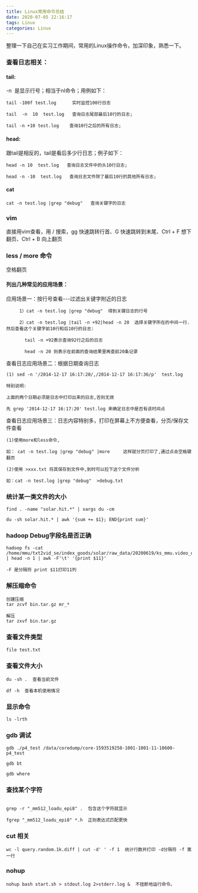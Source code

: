 ```yaml
---
title: Linux常用命令总结
date: 2020-07-05 22:16:17
tags: Linux
categories: Linux
---
```

整理一下自己在实习工作期间，常用的Linux操作命令，加深印象，熟悉一下。

### 查看日志相关：    

#### tail:  

-n  是显示行号；相当于nl命令；用例如下：

```
tail -100f test.log      实时监控100行日志

tail  -n  10  test.log   查询日志尾部最后10行的日志;

tail -n +10 test.log    查询10行之后的所有日志;
```
<!--more-->
#### head: 

跟tail是相反的，tail是看后多少行日志；例子如下：

```
head -n 10  test.log   查询日志文件中的头10行日志;

head -n -10  test.log   查询日志文件除了最后10行的其他所有日志;
```

#### cat
```
cat -n test.log |grep "debug"   查询关键字的日志
```

### vim
直接用vim查看，用 / 搜索，gg 快速跳转行首、G 快速跳转到末尾、Ctrl + F 想下翻页、Ctrl + B 向上翻页

### less / more 命令
空格翻页

#### 列出几种常见的应用场景：

应用场景一：按行号查看---过滤出关键字附近的日志
```
     1）cat -n test.log |grep "debug"  得到关键日志的行号

     2）cat -n test.log |tail -n +92|head -n 20  选择关键字所在的中间一行. 然后查看这个关键字前10行和后10行的日志:

       tail -n +92表示查询92行之后的日志

       head -n 20 则表示在前面的查询结果里再查前20条记录
```

查看日志应用场景二：根据日期查询日志
```
(1) sed -n '/2014-12-17 16:17:20/,/2014-12-17 16:17:36/p'  test.log

特别说明:

上面的两个日期必须是日志中打印出来的日志,否则无效

先 grep '2014-12-17 16:17:20' test.log 来确定日志中是否有该时间点
```

查看日志应用场景三：日志内容特别多，打印在屏幕上不方便查看，分页/保存文件查看
```
(1)使用more和less命令,

如： cat -n test.log |grep "debug" |more     这样就分页打印了,通过点击空格键翻页

(2)使用 >xxx.txt 将其保存到文件中,到时可以拉下这个文件分析

如：cat -n test.log |grep "debug"  >debug.txt
```

### 统计某一类文件的大小
```
find . -name "solar.hit.*" | xargs du -cm

du -sh solar.hit.* | awk '{sum += $1}; END{print sum}'

```

### hadoop Debug字段名是否正确
```
hadoop fs -cat  /home/mmu/txt2vid_se/index_goods/solar/raw_data/20200619/ks_mmu.video_online_all_data_daily_with_goods/000000_0 | head -n 1 | awk -F'\t' '{print $11}'

-F 是分隔符 print $11打印11列
```

### 解压缩命令

```
创建压缩
tar zcvf bin.tar.gz mr_*

解压
tar zxvf bin.tar.gz
```
### 查看文件类型

```
file test.txt
```

### 查看文件大小
```
du -sh .  查看当前文件

df -h  查看本机使用情况
```

### 显示命令

```
ls -lrth
```

### gdb 调试

```
gdb ./p4_test /data/coredump/core-1593519258-1001-1001-11-10600-p4_test

gdb bt

gdb where

```

### 查找某个字符
```

grep -r "_mm512_loadu_epi8" .  包含这个字符就显示

fgrep "_mm512_loadu_epi8" *.h  正则表达式匹配更快
```

### cut 相关

```
wc -l query.random.1k.diff | cut -d' ' -f 1  统计行数并打印 -d分隔符 -f 第一行
```

### nohup
```
nohup bash start.sh > stdout.log 2>stderr.log &  不挂断地运行命令。
```